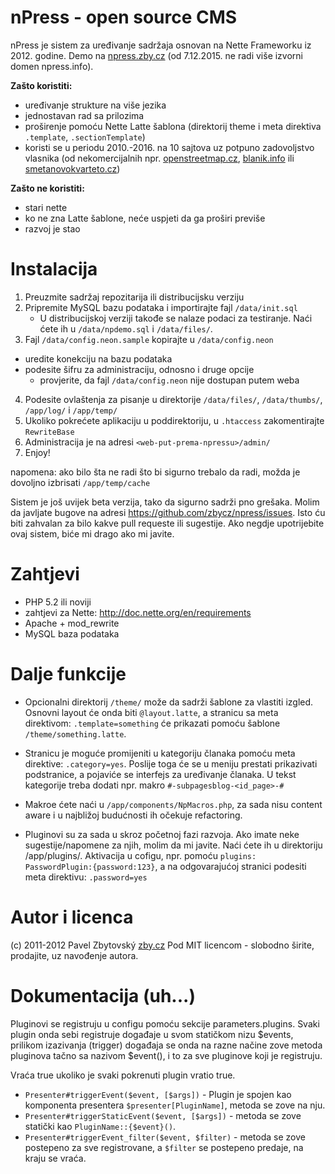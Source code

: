 # nPress - open source CMS

nPress je sistem za uređivanje sadržaja osnovan na Nette Frameworku iz 2012. godine. Demo na [npress.zby.cz](http://npress.zby.cz) (od 7.12.2015. ne radi više izvorni domen npress.info).

**Zašto koristiti:**

- uređivanje strukture na više jezika
- jednostavan rad sa prilozima
- proširenje pomoću Nette Latte šablona (direktorij theme i meta direktiva `.template`, `.sectionTemplate`)
- koristi se u periodu 2010.-2016. na 10 sajtova uz potpuno zadovoljstvo vlasnika (od nekomercijalnih npr. [openstreetmap.cz](http://openstreetmap.cz), [blanik.info](http://blanik.info) ili [smetanovokvarteto.cz](http://smetanovokvarteto.cz))

**Zašto ne koristiti:**

- stari nette
- ko ne zna Latte šablone, neće uspjeti da ga proširi previše
- razvoj je stao

# Instalacija

1. Preuzmite sadržaj repozitarija ili distribucijsku verziju
2. Pripremite MySQL bazu podataka i importirajte fajl `/data/init.sql`
   - U distribucijskoj verziji takođe se nalaze podaci za testiranje. Naći ćete ih
     u `/data/npdemo.sql` i `/data/files/`.
3. Fajl `/data/config.neon.sample` kopirajte u `/data/config.neon`

- uredite konekciju na bazu podataka
- podesite šifru za administraciju, odnosno i druge opcije
  - provjerite, da fajl `/data/config.neon` nije dostupan putem weba

4. Podesite ovlaštenja za pisanje u direktorije `/data/files/`, `/data/thumbs/`, `/app/log/` i `/app/temp/`
5. Ukoliko pokrećete aplikaciju u poddirektoriju, u `.htaccess` zakomentirajte `RewriteBase`
6. Administracija je na adresi `<web-put-prema-npressu>/admin/`
7. Enjoy!

napomena: ako bilo šta ne radi što bi sigurno trebalo da radi, možda je dovoljno izbrisati `/app/temp/cache`

Sistem je još uvijek beta verzija, tako da sigurno sadrži pno grešaka. Molim da javljate bugove na adresi https://github.com/zbycz/npress/issues. Isto ću biti zahvalan za bilo kakve pull requeste ili sugestije. Ako negdje upotrijebite ovaj sistem, biće mi drago ako mi javite.

# Zahtjevi

- PHP 5.2 ili noviji
- zahtjevi za Nette: http://doc.nette.org/en/requirements
- Apache + mod_rewrite
- MySQL baza podataka

# Dalje funkcije

- Opcionalni direktorij `/theme/` može da sadrži šablone za vlastiti izgled. Osnovni layout će onda biti `@layout.latte`, a stranicu sa meta direktivom: `.template=something` će prikazati pomoću šablone `/theme/something.latte`.

- Stranicu je moguće promijeniti u kategoriju članaka pomoću meta direktive: `.category=yes`. Poslije toga će se u meniju prestati prikazivati podstranice, a pojaviće se interfejs za uređivanje članaka. U tekst kategorije treba dodati npr. makro `#-subpagesblog-<id_page>-#`

- Makroe ćete naći u `/app/components/NpMacros.php`, za sada nisu content aware i u najbližoj budućnosti ih očekuje refactoring.

- Pluginovi su za sada u skroz početnoj fazi razvoja. Ako imate neke sugestije/napomene za njih, molim da mi javite. Naći ćete ih u direktoriju /app/plugins/. Aktivacija u cofigu, npr. pomoću `plugins: PasswordPlugin:{password:123}`, a na odgovarajućoj stranici podesiti meta direktivu: `.password=yes`

# Autor i licenca

(c) 2011-2012 Pavel Zbytovský [zby.cz](http://zby.cz)
Pod MIT licencom - slobodno širite, prodajite, uz navođenje autora.

# Dokumentacija (uh...)

Pluginovi se registruju u configu pomoću sekcije parameters.plugins. Svaki plugin onda sebi registruje događaje u svom statičkom nizu $events, prilikom izazivanja (trigger) događaja se onda na razne načine zove metoda pluginova tačno sa nazivom $event(), i to za sve pluginove koji je registruju.

Vraća true ukoliko je svaki pokrenuti plugin vratio true.

- `Presenter#triggerEvent($event, [$args])` - Plugin je spojen kao komponenta presentera `$presenter[PluginName]`, metoda se zove na nju.
- `Presenter#triggerStaticEvent($event, [$args])` - metoda se zove statički kao `PluginName::{$event}()`.
- `Presenter#triggerEvent_filter($event, $filter)` - metoda se zove postepeno za sve registrovane, a `$filter` se postepeno predaje, na kraju se vraća.
